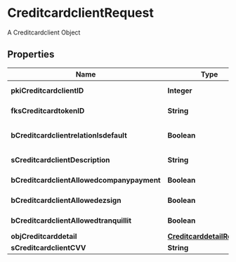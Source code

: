 

# CreditcardclientRequest

A Creditcardclient Object

## Properties

| Name | Type | Description | Notes |
|------------ | ------------- | ------------- | -------------|
|**pkiCreditcardclientID** | **Integer** | The unique ID of the Creditcardclient |  [optional] |
|**fksCreditcardtokenID** | **String** | The creditcard token identifier |  [optional] |
|**bCreditcardclientrelationIsdefault** | **Boolean** | Whether if it&#39;s the creditcardclient is the default one |  |
|**sCreditcardclientDescription** | **String** | The description of the Creditcardclient |  |
|**bCreditcardclientAllowedcompanypayment** | **Boolean** | Whether if it&#39;s an allowedagencypayment |  |
|**bCreditcardclientAllowedezsign** | **Boolean** | Whether if it&#39;s an allowedroyallepageprotection |  |
|**bCreditcardclientAllowedtranquillit** | **Boolean** | Whether if it&#39;s an allowedtranquillit |  |
|**objCreditcarddetail** | [**CreditcarddetailRequest**](CreditcarddetailRequest.md) |  |  |
|**sCreditcardclientCVV** | **String** | The creditcard card CVV |  |



